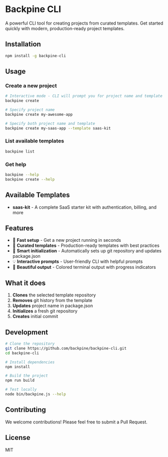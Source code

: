 # Backpine CLI

A powerful CLI tool for creating projects from curated templates. Get started quickly with modern, production-ready project templates.

## Installation

```bash
npm install -g backpine-cli
```

## Usage

### Create a new project

```bash
# Interactive mode - CLI will prompt you for project name and template
backpine create

# Specify project name
backpine create my-awesome-app

# Specify both project name and template
backpine create my-saas-app --template saas-kit
```

### List available templates

```bash
backpine list
```

### Get help

```bash
backpine --help
backpine create --help
```

## Available Templates

- **saas-kit** - A complete SaaS starter kit with authentication, billing, and more

## Features

- 🚀 **Fast setup** - Get a new project running in seconds
- 🎯 **Curated templates** - Production-ready templates with best practices
- 🔧 **Smart initialization** - Automatically sets up git repository and updates package.json
- 💡 **Interactive prompts** - User-friendly CLI with helpful prompts
- 🎨 **Beautiful output** - Colored terminal output with progress indicators

## What it does

1. **Clones** the selected template repository
2. **Removes** git history from the template
3. **Updates** project name in package.json
4. **Initializes** a fresh git repository
5. **Creates** initial commit

## Development

```bash
# Clone the repository
git clone https://github.com/backpine/backpine-cli.git
cd backpine-cli

# Install dependencies
npm install

# Build the project
npm run build

# Test locally
node bin/backpine.js --help
```

## Contributing

We welcome contributions! Please feel free to submit a Pull Request.

## License

MIT